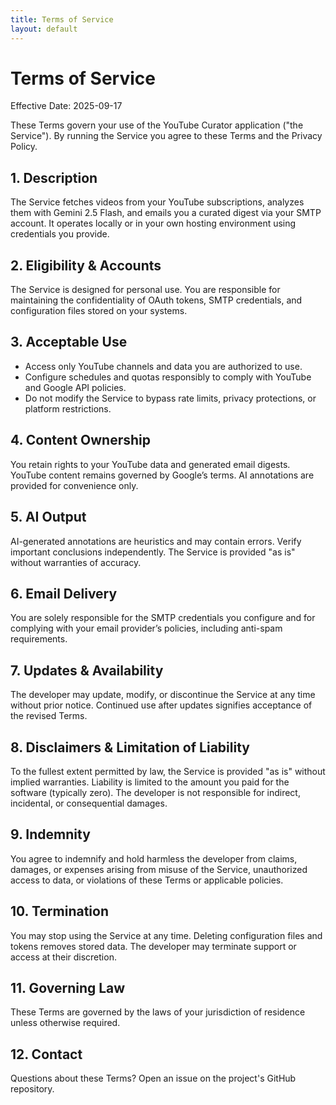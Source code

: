 ```yaml
---
title: Terms of Service
layout: default
---
```


# Terms of Service

Effective Date: 2025-09-17

These Terms govern your use of the YouTube Curator application ("the Service"). By running the Service you agree to these Terms and the Privacy Policy.

## 1. Description
The Service fetches videos from your YouTube subscriptions, analyzes them with Gemini 2.5 Flash, and emails you a curated digest via your SMTP account. It operates locally or in your own hosting environment using credentials you provide.

## 2. Eligibility & Accounts
The Service is designed for personal use. You are responsible for maintaining the confidentiality of OAuth tokens, SMTP credentials, and configuration files stored on your systems.

## 3. Acceptable Use
- Access only YouTube channels and data you are authorized to use.
- Configure schedules and quotas responsibly to comply with YouTube and Google API policies.
- Do not modify the Service to bypass rate limits, privacy protections, or platform restrictions.

## 4. Content Ownership
You retain rights to your YouTube data and generated email digests. YouTube content remains governed by Google’s terms. AI annotations are provided for convenience only.

## 5. AI Output
AI-generated annotations are heuristics and may contain errors. Verify important conclusions independently. The Service is provided "as is" without warranties of accuracy.

## 6. Email Delivery
You are solely responsible for the SMTP credentials you configure and for complying with your email provider’s policies, including anti-spam requirements.

## 7. Updates & Availability
The developer may update, modify, or discontinue the Service at any time without prior notice. Continued use after updates signifies acceptance of the revised Terms.

## 8. Disclaimers & Limitation of Liability
To the fullest extent permitted by law, the Service is provided "as is" without implied warranties. Liability is limited to the amount you paid for the software (typically zero). The developer is not responsible for indirect, incidental, or consequential damages.

## 9. Indemnity
You agree to indemnify and hold harmless the developer from claims, damages, or expenses arising from misuse of the Service, unauthorized access to data, or violations of these Terms or applicable policies.

## 10. Termination
You may stop using the Service at any time. Deleting configuration files and tokens removes stored data. The developer may terminate support or access at their discretion.

## 11. Governing Law
These Terms are governed by the laws of your jurisdiction of residence unless otherwise required.

## 12. Contact
Questions about these Terms? Open an issue on the project's GitHub repository.
